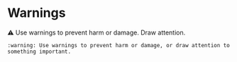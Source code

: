 # Warnings

:warning: Use warnings to prevent harm or damage. Draw attention.


```
:warning: Use warnings to prevent harm or damage, or draw attention to something important.
```